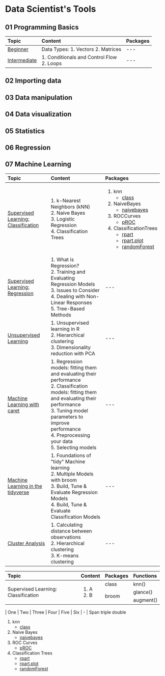 # Data Scientist's Tools

## 01 Programming Basics

| Topic | Content | Packages |
|:---|:---------|:---|
| [Beginner](https://github.com/jwarz/data-scientists-tools/tree/main/01_basics/01_R/01_programming_beginner) | Data Types:  1. Vectors 2. Matrices | --- |
| [Intermediate](https://github.com/jwarz/data-scientists-tools/tree/main/01_basics/01_R/02_programming_intermediate) | 1. Conditionals and Control Flow<br/> 2. Loops | --- |

## 02 Importing data

## 03 Data manipulation

## 04 Data visualization

## 05 Statistics

## 06 Regression

## 07 Machine Learning

| Topic | Content | Packages |
|:---|:---------|:---|
| [Supervised Learning: Classification](https://github.com/jwarz/data-scientists-tools/tree/main/07_machine_learning/01_R/supervised_learning_classification) | 1. k-Nearest Neighbors (kNN)<br/>2. Naive Bayes<br/>3. Logistic Regression<br/>4. Classification Trees | <ol><li>knn<ul><li><a href="https://CRAN.R-project.org/package=class">class</a></li></ul></li><li>NaiveBayes<ul><li><a href="https://github.com/majkamichal/naivebayes">naivebayes</a></li></ul></li><li>ROCCurves<ul><li><a href="https://github.com/xrobin/pROC">pROC</a></li></ul></li><li>ClassificationTrees<ul><li><a href="https://github.com/bethatkinson/rpart">rpart</a></li><li><a href="http://www.milbo.org/rpart-plot/index.html">rpart.plot</a></li><li><a href="https://cran.r-project.org/web/packages/randomForest/index.html">randomForest</a></li></ul></li></ol> |
| [Supervised Learning: Regression](https://github.com/jwarz/data-scientists-tools/tree/main/07_machine_learning/01_R/supervised_learning_regression) | 1. What is Regression?<br/>2. Training and Evaluating Regression Models<br/>3. Issues to Consider<br/>4. Dealing with Non-Linear Responses<br/>5. Tree-Based Methods | --- |
| [Unsupervised Learning](https://github.com/jwarz/data-scientists-tools/tree/main/07_machine_learning/01_R/unsupervised_learning) | 1. Unsupervised learning in R<br/>2. Hierarchical clustering<br/>3. Dimensionality reduction with PCA | --- |
| [Machine Learning with caret](https://github.com/jwarz/data-scientists-tools/tree/main/07_machine_learning/01_R/machine_learning_with_caret) | 1. Regression models: fitting them and evaluating their performance<br/>2. Classification models: fitting them and evaluating their performance<br/>3. Tuning model parameters to improve performance<br/>4. Preprocessing your data<br/>5. Selecting models | --- |
| [Machine Learning in the tidyverse](https://github.com/jwarz/data-scientists-tools/tree/main/07_machine_learning/01_R/machine_learning_in_the_tidyverse) | 1. Foundations of "tidy" Machine learning<br/>2. Multiple Models with broom<br/>3. Build, Tune & Evaluate Regression Models<br/>4. Build, Tune & Evaluate Classification Models | --- |
| [Cluster Analysis](https://github.com/jwarz/data-scientists-tools/tree/main/07_machine_learning/01_R/cluster_analysis) | 1. Calculating distance between observations<br/>2. Hierarchical clustering<br/>3. K-means clustering | --- |


<table>
  <thead>
    <tr>
      <th align="left">Topic</th>
      <th align="left">Content</th>
      <th align="left">Packages</th>
      <th align="left">Functions</th>
    </tr>
  </thead>
  <tbody>
    <tr>
      <td align="left" rowspan="3">Supervised Learning: Classification</td>
      <td align="left" rowspan="3">
        <ol>
          <li>A</li>
          <li>B</li>
        </ol>
      </td>
      <td align="left" rowspan="1">class</td>
      <td align="left" rowspan="1">knn()</td>
    </tr>
    <tr>
    <td align="left" rowspan="2">broom</td>
    <td align="left" rowspan="1">glance()</td>
    </tr>
    <tr>
    <td align="left" rowspan="1">augment()</td>
    </tr>
  </tbody>
</table>



| One    | Two | Three | Four    | Five  | Six 
| -
| Span <td colspan=3>triple  <td colspan=2>double




<ol>
   <li>knn
      <ul>
         <li><a href="https://CRAN.R-project.org/package=class">class</a></li>
      </ul>
   </li>
   <li>Naive Bayes
      <ul>
         <li><a href="https://github.com/majkamichal/naivebayes">naivebayes</a></li>
      </ul>
   </li>
   <li>ROC Curves
      <ul>
         <li><a href="https://github.com/xrobin/pROC">pROC</a></li>
      </ul>
   </li>
   <li>Classification Trees
      <ul>
          <li><a href="https://github.com/bethatkinson/rpart">rpart</a></li>
          <li><a href="http://www.milbo.org/rpart-plot/index.html">rpart.plot</a></li>
          <li><a href="https://cran.r-project.org/web/packages/randomForest/index.html">randomForest</a></li>
      </ul>
   </li>
</ol>
